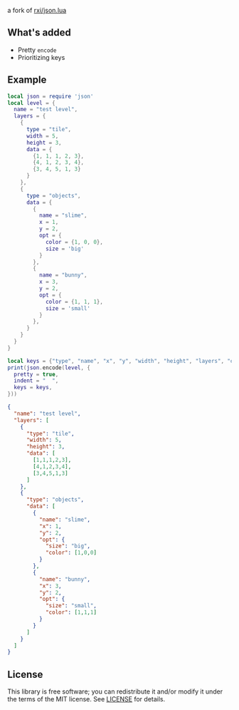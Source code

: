 a fork of [rxi/json.lua](https://github.com/rxi/json.lua)

## What's added
- Pretty `encode`
- Prioritizing keys

## Example
```lua
local json = require 'json'
local level = {
  name = "test level",
  layers = {
    {
      type = "tile",
      width = 5,
      height = 3,
      data = {
        {1, 1, 1, 2, 3},
        {4, 1, 2, 3, 4},
        {3, 4, 5, 1, 3}
      }
    },
    {
      type = "objects",
      data = {
        {
          name = "slime",
          x = 1,
          y = 2,
          opt = {
            color = {1, 0, 0},
            size = 'big'
          }
        },
        {
          name = "bunny",
          x = 3,
          y = 2,
          opt = {
            color = {1, 1, 1},
            size = 'small'
          }
        },
      }
    }
  }
}

local keys = {"type", "name", "x", "y", "width", "height", "layers", "opt", "data"}
print(json.encode(level, {
  pretty = true,
  indent = "  ",
  keys = keys,
}))
```
```json
{
  "name": "test level",
  "layers": [
    {
      "type": "tile",
      "width": 5,
      "height": 3,
      "data": [
        [1,1,1,2,3],
        [4,1,2,3,4],
        [3,4,5,1,3]
      ]
    },
    {
      "type": "objects",
      "data": [
        {
          "name": "slime",
          "x": 1,
          "y": 2,
          "opt": {
            "size": "big",
            "color": [1,0,0]
          }
        },
        {
          "name": "bunny",
          "x": 3,
          "y": 2,
          "opt": {
            "size": "small",
            "color": [1,1,1]
          }
        }
      ]
    }
  ]
}
```

## License
This library is free software; you can redistribute it and/or modify it under
the terms of the MIT license. See [LICENSE](LICENSE) for details.
